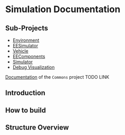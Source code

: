 [//]: # (These documents are best viewed in their formatted form, e.g. in the online gitlab file viewer.)

# Simulation Documentation

## Sub-Projects

- [Environment](environment.md)
- [EESimulator](eesimulator.md)
- [Vehicle](vehicle.md)
- [EEComponents](eecomponents.md)
- [Simulator](simulator.md)
- [Debug Visualization](debugvis.md)

[Documentation]() of the `Commons` project TODO LINK

## Introduction



## How to build

## Structure Overview